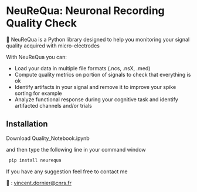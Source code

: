 # NeuReQua: Neuronal Recording Quality Check

🧠 NeuReQua is a Python library designed to help you monitoring your signal quality acquired with micro-electrodes

With NeuReQua you can:
- Load your data in multiple file formats (.ncs, .nsX, .med)
- Compute quality metrics on portion of signals to check that everything is ok
- Identify artifacts in your signal and remove it to improve your spike sorting for example
- Analyze functional response during your cognitive task and identify artifacted channels and/or trials


## Installation 

Download Quality_Notebook.ipynb

and then type the following line in your command window

```bash
 pip install neurequa
```

If you have any suggestion feel free to contact me

📧 : vincent.dornier@cnrs.fr
